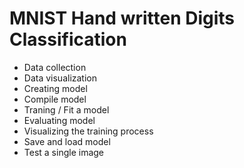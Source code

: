 
# MNIST Hand written Digits Classification
  * Data collection
  * Data visualization
  * Creating model
  * Compile model
  * Traning / Fit a model
  * Evaluating model
  * Visualizing the training process
  * Save and load model
  * Test a single image
